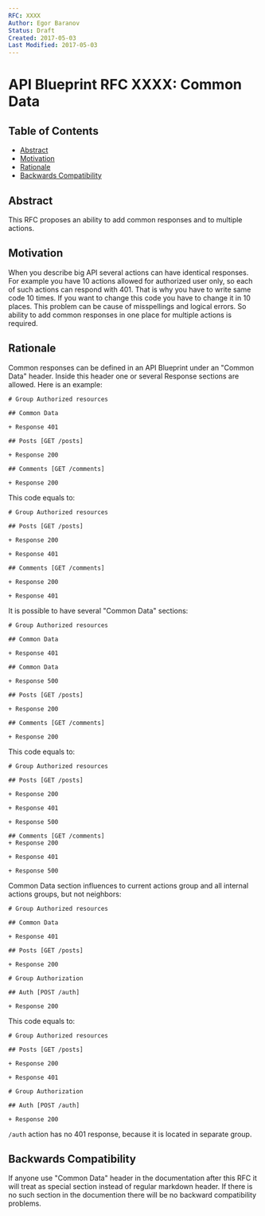```yaml
---
RFC: XXXX
Author: Egor Baranov
Status: Draft
Created: 2017-05-03
Last Modified: 2017-05-03
---
```


# API Blueprint RFC XXXX: Common Data

## Table of Contents

- [Abstract](#abstract)
- [Motivation](#motivation)
- [Rationale](#rationale)
- [Backwards Compatibility](#backwards-compatibility)

## Abstract

This RFC proposes an ability to add common responses and to multiple actions.

## Motivation

When you describe big API several actions can have identical responses.
For example you have 10 actions allowed for authorized user only, so each
of such actions can respond with 401. That is why you have to write same code
10 times. If you want to change this code you have to change it in 10 places.
This problem can be cause of misspellings and logical errors.
So ability to add common responses in one place for multiple actions is required.

## Rationale

Common responses can be defined in an API Blueprint under an "Common Data" header.
Inside this header one or several Response sections are allowed.
Here is an example:

```apib
# Group Authorized resources

## Common Data

+ Response 401

## Posts [GET /posts]

+ Response 200

## Comments [GET /comments]

+ Response 200
```

This code equals to:

```apib
# Group Authorized resources

## Posts [GET /posts]

+ Response 200

+ Response 401

## Comments [GET /comments]

+ Response 200

+ Response 401
```

It is possible to have several "Common Data" sections:

```apib
# Group Authorized resources

## Common Data

+ Response 401

## Common Data

+ Response 500

## Posts [GET /posts]

+ Response 200

## Comments [GET /comments]

+ Response 200
```

This code equals to:

```apib
# Group Authorized resources

## Posts [GET /posts]

+ Response 200

+ Response 401

+ Response 500

## Comments [GET /comments]
+ Response 200

+ Response 401

+ Response 500
```

Common Data section influences to current actions group and all internal actions
groups, but not neighbors:

```apib
# Group Authorized resources

## Common Data

+ Response 401

## Posts [GET /posts]

+ Response 200

# Group Authorization

## Auth [POST /auth]

+ Response 200
```

This code equals to:

```apib
# Group Authorized resources

## Posts [GET /posts]

+ Response 200

+ Response 401

# Group Authorization

## Auth [POST /auth]

+ Response 200
```

`/auth` action has no 401 response, because it is located in separate group.

## Backwards Compatibility

If anyone use "Common Data" header in the documentation after this RFC it will
treat as special section instead of regular markdown header. If there is no
such section in the documention there will be no backward compatibility problems.
